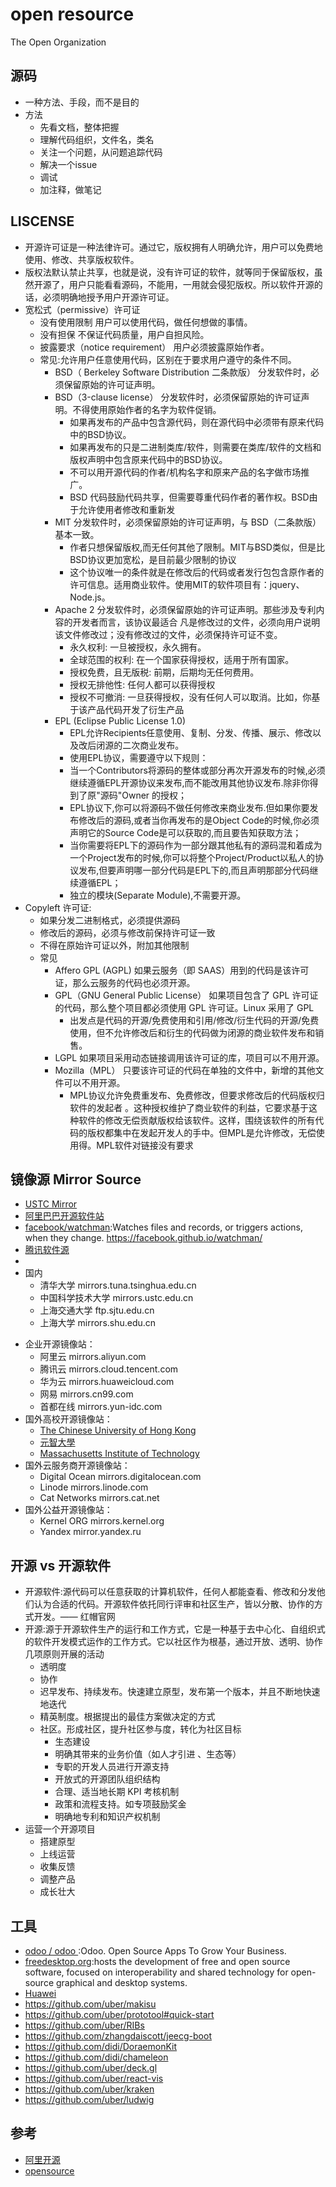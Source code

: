 # open resource

The Open Organization

## 源码

* 一种方法、手段，而不是目的
* 方法
  - 先看文档，整体把握
  - 理解代码组织，文件名，类名
  - 关注一个问题，从问题追踪代码
  - 解决一个issue
  - 调试
  - 加注释，做笔记

## LISCENSE

* 开源许可证是一种法律许可。通过它，版权拥有人明确允许，用户可以免费地使用、修改、共享版权软件。
* 版权法默认禁止共享，也就是说，没有许可证的软件，就等同于保留版权，虽然开源了，用户只能看看源码，不能用，一用就会侵犯版权。所以软件开源的话，必须明确地授予用户开源许可证。
* 宽松式（permissive）许可证
  - 没有使用限制 用户可以使用代码，做任何想做的事情。
  - 没有担保 不保证代码质量，用户自担风险。
  - 披露要求（notice requirement） 用户必须披露原始作者。
  - 常见:允许用户任意使用代码，区别在于要求用户遵守的条件不同。
    + BSD（ Berkeley Software Distribution 二条款版） 分发软件时，必须保留原始的许可证声明。
    + BSD（3-clause license） 分发软件时，必须保留原始的许可证声明。不得使用原始作者的名字为软件促销。
      * 如果再发布的产品中包含源代码，则在源代码中必须带有原来代码中的BSD协议。
      * 如果再发布的只是二进制类库/软件，则需要在类库/软件的文档和版权声明中包含原来代码中的BSD协议。
      * 不可以用开源代码的作者/机构名字和原来产品的名字做市场推广。
      * BSD 代码鼓励代码共享，但需要尊重代码作者的著作权。BSD由于允许使用者修改和重新发
    + MIT 分发软件时，必须保留原始的许可证声明，与 BSD（二条款版）基本一致。
      * 作者只想保留版权,而无任何其他了限制。MIT与BSD类似，但是比BSD协议更加宽松，是目前最少限制的协议
      * 这个协议唯一的条件就是在修改后的代码或者发行包包含原作者的许可信息。适用商业软件。使用MIT的软件项目有：jquery、Node.js。
    + Apache 2 分发软件时，必须保留原始的许可证声明。那些涉及专利内容的开发者而言，该协议最适合 凡是修改过的文件，必须向用户说明该文件修改过；没有修改过的文件，必须保持许可证不变。
      * 永久权利: 一旦被授权，永久拥有。
      * 全球范围的权利: 在一个国家获得授权，适用于所有国家。
      * 授权免费，且无版税: 前期，后期均无任何费用。
      * 授权无排他性: 任何人都可以获得授权
      * 授权不可撤消: 一旦获得授权，没有任何人可以取消。比如，你基于该产品代码开发了衍生产品
    + EPL (Eclipse Public License 1.0)
      * EPL允许Recipients任意使用、复制、分发、传播、展示、修改以及改后闭源的二次商业发布。
      * 使用EPL协议，需要遵守以下规则：
      * 当一个Contributors将源码的整体或部分再次开源发布的时候,必须继续遵循EPL开源协议来发布,而不能改用其他协议发布.除非你得到了原"源码"Owner 的授权；
      * EPL协议下,你可以将源码不做任何修改来商业发布.但如果你要发布修改后的源码,或者当你再发布的是Object Code的时候,你必须声明它的Source Code是可以获取的,而且要告知获取方法；
      * 当你需要将EPL下的源码作为一部分跟其他私有的源码混和着成为一个Project发布的时候,你可以将整个Project/Product以私人的协议发布,但要声明哪一部分代码是EPL下的,而且声明那部分代码继续遵循EPL；
      * 独立的模块(Separate Module),不需要开源。
* Copyleft 许可证:
  - 如果分发二进制格式，必须提供源码
  - 修改后的源码，必须与修改前保持许可证一致
  - 不得在原始许可证以外，附加其他限制
  - 常见
    + Affero GPL (AGPL) 如果云服务（即 SAAS）用到的代码是该许可证，那么云服务的代码也必须开源。
    + GPL（GNU General Public License） 如果项目包含了 GPL 许可证的代码，那么整个项目都必须使用 GPL 许可证。Linux 采用了 GPL
      * 出发点是代码的开源/免费使用和引用/修改/衍生代码的开源/免费使用，但不允许修改后和衍生的代码做为闭源的商业软件发布和销售。
    + LGPL 如果项目采用动态链接调用该许可证的库，项目可以不用开源。
    + Mozilla（MPL） 只要该许可证的代码在单独的文件中，新增的其他文件可以不用开源。
      * MPL协议允许免费重发布、免费修改，但要求修改后的代码版权归软件的发起者 。这种授权维护了商业软件的利益，它要求基于这种软件的修改无偿贡献版权给该软件。这样，围绕该软件的所有代码的版权都集中在发起开发人的手中。但MPL是允许修改，无偿使用得。MPL软件对链接没有要求

## 镜像源 Mirror Source

* [USTC Mirror](http://mirrors.ustc.edu.cn/help/index.html#)
* [阿里巴巴开源软件站](https://opsx.alibaba.com/)
* [facebook/watchman](https://github.com/facebook/watchman):Watches files and records, or triggers actions, when they change. https://facebook.github.io/watchman/
* [腾讯软件源](https://mirrors.cloud.tencent.com)
* [](https://bitnami.com)
* 国内
  + 清华大学  mirrors.tuna.tsinghua.edu.cn
  + 中国科学技术大学    mirrors.ustc.edu.cn
  + 上海交通大学  ftp.sjtu.edu.cn
  + 上海大学    mirrors.shu.edu.cn
- 企业开源镜像站：
  + 阿里云 mirrors.aliyun.com
  + 腾讯云 mirrors.cloud.tencent.com
  + 华为云 mirrors.huaweicloud.com
  + 网易  mirrors.cn99.com
  + 首都在线    mirrors.yun-idc.com
- 国外高校开源镜像站：
  + [The Chinese University of Hong Kong ](ftp.cuhk.edu.hk)
  + [元智大學](ftp.yzu.edu.tw)
  + [Massachusetts Institute of Technology](mirrors.mit.edu)
- 国外云服务商开源镜像站：
  + Digital Ocean   mirrors.digitalocean.com
  + Linode  mirrors.linode.com
  + Cat Networks    mirrors.cat.net
- 国外公益开源镜像站：
  + Kernel ORG  mirrors.kernel.org
  + Yandex  mirror.yandex.ru

## 开源 vs 开源软件

* 开源软件:源代码可以任意获取的计算机软件，任何人都能查看、修改和分发他们认为合适的代码。开源软件依托同行评审和社区生产，皆以分散、协作的方式开发。—— 红帽官网
* 开源:源于开源软件生产的运行和工作方式，它是一种基于去中心化、自组织式的软件开发模式运作的工作方式。它以社区作为根基，通过开放、透明、协作几项原则开展的活动
  - 透明度
  - 协作
  - 迟早发布、持续发布。快速建立原型，发布第一个版本，并且不断地快速地迭代
  - 精英制度。根据提出的最佳方案做决定的方式
  - 社区。形成社区，提升社区参与度，转化为社区目标
    + 生态建设
    + 明确其带来的业务价值（如人才引进 、生态等）
    + 专职的开发人员进行开源支持
    + 开放式的开源团队组织结构
    + 合理、适当地长期 KPI 考核机制
    + 政策和流程支持。如专项鼓励奖金
    + 明确地专利和知识产权机制
* 运营一个开源项目
  - 搭建原型
  - 上线运营
  - 收集反馈
  - 调整产品
  - 成长壮大

## 工具

* [ odoo / odoo ](https://github.com/odoo/odoo):Odoo. Open Source Apps To Grow Your Business.
* [freedesktop.org](https://www.freedesktop.org/wiki/):hosts the development of free and open source software, focused on interoperability and shared technology for open-source graphical and desktop systems.
* [Huawei](https://code.opensource.huaweicloud.com/home)
* https://github.com/uber/makisu
* https://github.com/uber/prototool#quick-start
* https://github.com/uber/RIBs
* https://github.com/zhangdaiscott/jeecg-boot
* https://github.com/didi/DoraemonKit
* https://github.com/didi/chameleon
* https://github.com/uber/deck.gl
* https://github.com/uber/react-vis
* https://github.com/uber/kraken
* https://github.com/uber/ludwig

## 参考

* [阿里开源](http://1024.yuque.com/)
* [opensource](https://opensource.com/)
